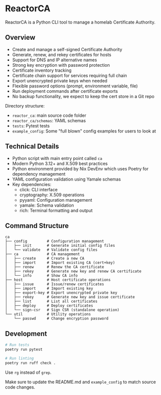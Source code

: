 # ReactorCA

ReactorCA is a Python CLI tool to manage a homelab Certificate Authority.

## Overview

- Create and manage a self-signed Certificate Authority
- Generate, renew, and rekey certificates for hosts
- Support for DNS and IP alternative names
- Strong key encryption with password protection
- Certificate inventory tracking
- Certificate chain support for services requiring full chain
- Export unencrypted private keys when needed
- Flexible password options (prompt, environment variable, file)
- Run deployment commands after certificate exports
- No backup functionality, we expect to keep the cert store in a Git repo

Directory structure:

- `reactor_ca`: main source code folder
- `reactor_ca/schemas`: YAML schemas
- `tests`: Pytest tests
- `example_config`: Some "full blown" config examples for users to look at

## Technical Details

- Python script with main entry point called `ca`
- Modern Python 3.12+ and X.509 best practices
- Python environment provided by Nix DevEnv which uses Poetry for dependency management
- YAML configuration validation using Yamale schemas
- Key dependencies:
  - click: CLI interface
  - cryptography: X.509 operations
  - pyyaml: Configuration management
  - yamale: Schema validation
  - rich: Terminal formatting and output

## Command Structure

```
ca
├── config         # Configuration management
│   ├── init       # Generate initial config files
│   └── validate   # Validate config files
├── ca             # CA management
│   ├── create     # Create a new CA
│   ├── import     # Import existing CA (cert+key)
│   ├── renew      # Renew the CA certificate
│   ├── rekey      # Generate new key and renew CA certificate
│   └── info       # Show CA info
├── host           # Host certificate operations
│   ├── issue      # Issue/renew certificates
│   ├── import     # Import existing key
│   ├── export-key # Export unencrypted private key
│   ├── rekey      # Generate new key and issue certificate
│   ├── list       # List all certificates
│   ├── deploy     # Deploy certificates
│   └── sign-csr   # Sign CSR (standalone operation)
└── util           # Utility operations
    └── passwd     # Change encryption password
```

## Development

```bash
# Run tests
poetry run pytest

# Run linting
poetry run ruff check .
```

Use `rg` instead of `grep`.

Make sure to update the README.md and `example_config` to match source code changes.
